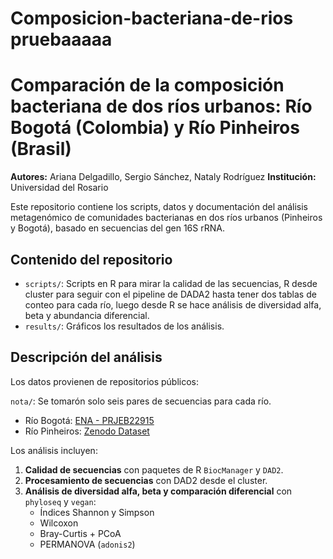 # Composicion-bacteriana-de-rios pruebaaaaa
# Comparación de la composición bacteriana de dos ríos urbanos: Río Bogotá (Colombia) y Río Pinheiros (Brasil)

**Autores:** Ariana Delgadillo, Sergio Sánchez, Nataly Rodríguez
**Institución:** Universidad del Rosario

Este repositorio contiene los scripts, datos y documentación del análisis metagenómico
de comunidades bacterianas en dos ríos urbanos (Pinheiros y Bogotá), basado en secuencias
del gen 16S rRNA.

## Contenido del repositorio

- `scripts/`: Scripts en R para mirar la calidad de las secuencias, R desde cluster
para seguir con el pipeline de DADA2 hasta tener dos tablas de conteo para cada río,
luego desde R se hace análisis de diversidad alfa, beta y abundancia diferencial.
- `results/`: Gráficos los resultados de los análisis.

## Descripción del análisis

Los datos provienen de repositorios públicos:

`nota/`: Se tomarón solo seis pares de secuencias para cada río.
- Río Bogotá: [ENA - PRJEB22915](https://www.ebi.ac.uk/ena/browser/view/PRJEB22915)
- Río Pinheiros: [Zenodo Dataset](https://zenodo.org/records/1172783)

Los análisis incluyen:

1. **Calidad de secuencias** con paquetes de R `BiocManager` y `DAD2`.
2. **Procesamiento de secuencias** con DAD2 desde el cluster.
3. **Análisis de diversidad alfa, beta y comparación diferencial** con `phyloseq` y `vegan`:
   - Índices Shannon y Simpson
   - Wilcoxon
   - Bray-Curtis + PCoA
   - PERMANOVA (`adonis2`)

